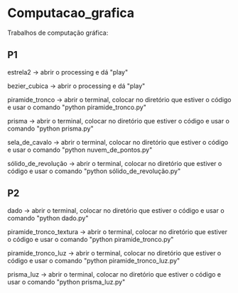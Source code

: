 # Computacao_grafica
Trabalhos de computação gráfica:

P1
-----------------------------------------------------------------------------------------------------------------------------------------

estrela2 -> abrir o processing e dá "play"

bezier_cubica -> abrir o processing e dá "play"

piramide_tronco -> abrir o terminal, colocar no diretório que estiver o código e usar o comando "python piramide_tronco.py"

prisma -> abrir o terminal, colocar no diretório que estiver o código e usar o comando "python prisma.py"

sela_de_cavalo -> abrir o terminal, colocar no diretório que estiver o código e usar o comando "python nuvem_de_pontos.py"

sólido_de_revolução -> abrir o terminal, colocar no diretório que estiver o código e usar o comando "python sólido_de_revolução.py"

P2
-----------------------------------------------------------------------------------------------------------------------------------------

dado -> abrir o terminal, colocar no diretório que estiver o código e usar o comando "python dado.py"

piramide_tronco_textura -> abrir o terminal, colocar no diretório que estiver o código e usar o comando "python piramide_tronco.py"

piramide_tronco_luz -> abrir o terminal, colocar no diretório que estiver o código e usar o comando "python piramide_tronco_luz.py"

prisma_luz -> abrir o terminal, colocar no diretório que estiver o código e usar o comando "python prisma_luz.py"

